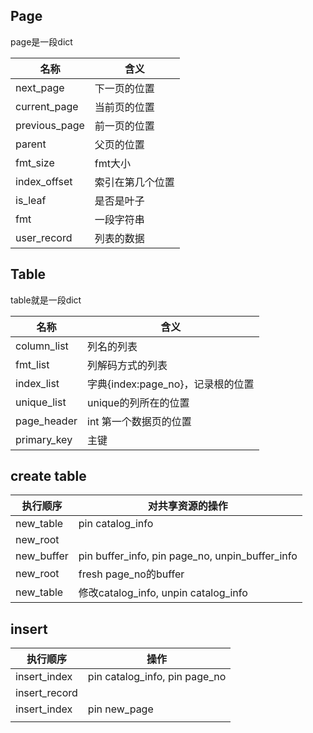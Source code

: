## Page

page是一段dict

| 名称          | 含义             |
| ------------- | ---------------- |
| next_page     | 下一页的位置     |
| current_page  | 当前页的位置     |
| previous_page | 前一页的位置     |
| parent        | 父页的位置       |
| fmt_size      | fmt大小          |
| index_offset  | 索引在第几个位置 |
| is_leaf       | 是否是叶子       |
| fmt           | 一段字符串       |
| user_record   | 列表的数据       |

## Table

table就是一段dict

| 名称        | 含义                              |
| ----------- | --------------------------------- |
| column_list | 列名的列表                        |
| fmt_list    | 列解码方式的列表                  |
| index_list  | 字典{index:page_no}，记录根的位置 |
| unique_list | unique的列所在的位置              |
| page_header | int 第一个数据页的位置            |
| primary_key | 主键                              |

## create table


| 执行顺序   | 对共享资源的操作                                |
| ---------- | ----------------------------------------------- |
| new_table  | pin catalog_info                                |
| new_root   |                                                 |
| new_buffer | pin buffer_info, pin page_no, unpin_buffer_info |
| new_root   | fresh page_no的buffer                           |
| new_table  | 修改catalog_info, unpin catalog_info            |

## insert

| 执行顺序      | 操作                          |
| ------------- | ----------------------------- |
| insert_index  | pin catalog_info, pin page_no |
| insert_record |                               |
| insert_index  | pin new_page                  |
|               |                               |

